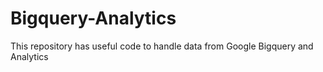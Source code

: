 # Bigquery-Analytics
This repository has useful code to handle data from Google Bigquery and Analytics
